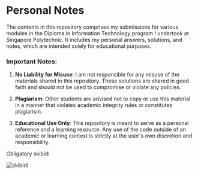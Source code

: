 # Personal Notes

The contents in this repository comprises my submissions for various modules in the Diploma in Information Technology program I undertook at Singapore Polytechnic. It includes my personal answers, solutions, and notes, which are intended solely for educational purposes.

### Important Notes:
1. **No Liability for Misuse**:
   I am not responsible for any misuse of the materials shared in this repository. These solutions are shared in good faith and should not be used to compromise or violate any policies.

2. **Plagiarism**:
   Other students are advised not to copy or use this material in a manner that violates academic integrity rules or constitutes plagiarism.

3. **Educational Use Only**:
   This repository is meant to serve as a personal reference and a learning resource. Any use of the code outside of an academic or learning context is strictly at the user's own discretion and responsibility.


Obligatory skibidi

![skibidi](https://github.com/Jardhyx/my-notes/tree/main/assets/hehehe.jpeg)